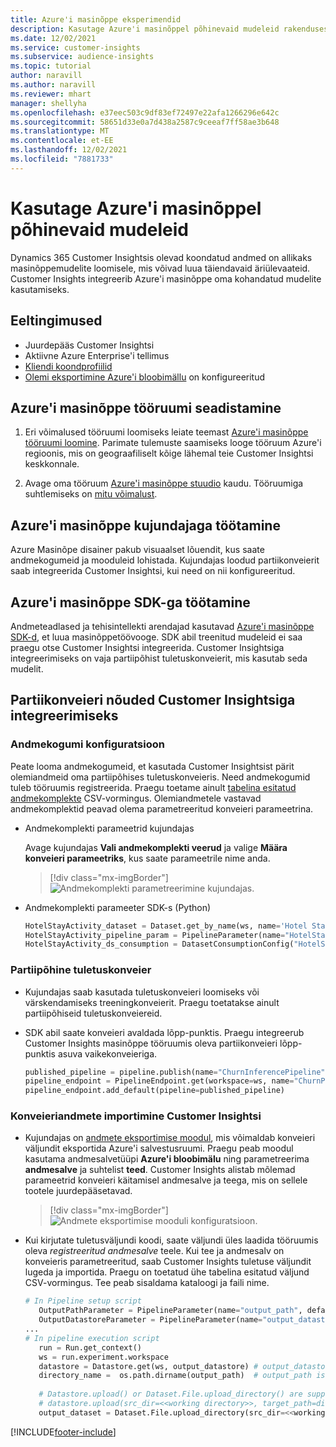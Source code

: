 ```yaml
---
title: Azure'i masinõppe eksperimendid
description: Kasutage Azure'i masinõppel põhinevaid mudeleid rakenduses Dynamics 365 Customer Insights.
ms.date: 12/02/2021
ms.service: customer-insights
ms.subservice: audience-insights
ms.topic: tutorial
author: naravill
ms.author: naravill
ms.reviewer: mhart
manager: shellyha
ms.openlocfilehash: e37eec503c9df83ef72497e22afa1266296e642c
ms.sourcegitcommit: 58651d33e0a7d438a2587c9ceeaf7ff58ae3b648
ms.translationtype: MT
ms.contentlocale: et-EE
ms.lasthandoff: 12/02/2021
ms.locfileid: "7881733"
---
```

# <a name="use-azure-machine-learning-based-models"></a>Kasutage Azure'i masinõppel põhinevaid mudeleid

Dynamics 365 Customer Insightsis olevad koondatud andmed on allikaks masinõppemudelite loomisele, mis võivad luua täiendavaid äriülevaateid. Customer Insights integreerib Azure'i masinõppe oma kohandatud mudelite kasutamiseks.

## <a name="prerequisites"></a>Eeltingimused

- Juurdepääs Customer Insightsi
- Aktiivne Azure Enterprise'i tellimus
- [Kliendi koondprofiilid](data-unification.md)
- [Olemi eksportimine Azure'i bloobimällu](export-azure-blob-storage.md) on konfigureeritud

## <a name="set-up-azure-machine-learning-workspace"></a>Azure'i masinõppe tööruumi seadistamine

1. Eri võimalused tööruumi loomiseks leiate teemast [Azure'i masinõppe tööruumi loomine](/azure/machine-learning/concept-workspace#-create-a-workspace). Parimate tulemuste saamiseks looge tööruum Azure'i regioonis, mis on geograafiliselt kõige lähemal teie Customer Insightsi keskkonnale.

1. Avage oma tööruum [Azure'i masinõppe stuudio](https://ml.azure.com/) kaudu. Tööruumiga suhtlemiseks on [mitu võimalust](/azure/machine-learning/concept-workspace#tools-for-workspace-interaction).

## <a name="work-with-azure-machine-learning-designer"></a>Azure'i masinõppe kujundajaga töötamine

Azure Masinõpe disainer pakub visuaalset lõuendit, kus saate andmekogumeid ja mooduleid lohistada. Kujundajas loodud partiikonveierit saab integreerida Customer Insightsi, kui need on nii konfigureeritud. 
   
## <a name="working-with-azure-machine-learning-sdk"></a>Azure'i masinõppe SDK-ga töötamine

Andmeteadlased ja tehisintellekti arendajad kasutavad [Azure'i masinõppe SDK-d](/python/api/overview/azure/ml/?preserve-view=true&view=azure-ml-py), et luua masinõppetöövooge. SDK abil treenitud mudeleid ei saa praegu otse Customer Insightsi integreerida. Customer Insightsiga integreerimiseks on vaja partiipõhist tuletuskonveierit, mis kasutab seda mudelit.

## <a name="batch-pipeline-requirements-to-integrate-with-customer-insights"></a>Partiikonveieri nõuded Customer Insightsiga integreerimiseks

### <a name="dataset-configuration"></a>Andmekogumi konfiguratsioon

Peate looma andmekogumeid, et kasutada Customer Insightsist pärit olemiandmeid oma partiipõhises tuletuskonveieris. Need andmekogumid tuleb tööruumis registreerida. Praegu toetame ainult [tabelina esitatud andmekomplekte](/azure/machine-learning/how-to-create-register-datasets#tabulardataset) CSV-vormingus. Olemiandmetele vastavad andmekomplektid peavad olema parametreeritud konveieri parameetrina.
   
* Andmekomplekti parameetrid kujundajas
   
     Avage kujundajas **Vali andmekomplekti veerud** ja valige **Määra konveieri parameetriks**, kus saate parameetrile nime anda.

     > [!div class="mx-imgBorder"]
     > ![Andmekomplekti parametreerimine kujundajas.](media/intelligence-designer-dataset-parameters.png "Andmekomplekti parametreerimine kujundajas")
   
* Andmekomplekti parameeter SDK-s (Python)
   
   ```python
   HotelStayActivity_dataset = Dataset.get_by_name(ws, name='Hotel Stay Activity Data')
   HotelStayActivity_pipeline_param = PipelineParameter(name="HotelStayActivity_pipeline_param", default_value=HotelStayActivity_dataset)
   HotelStayActivity_ds_consumption = DatasetConsumptionConfig("HotelStayActivity_dataset", HotelStayActivity_pipeline_param)
   ```

### <a name="batch-inference-pipeline"></a>Partiipõhine tuletuskonveier
  
* Kujundajas saab kasutada tuletuskonveieri loomiseks või värskendamiseks treeningkonveierit. Praegu toetatakse ainult partiipõhiseid tuletuskonveiereid.

* SDK abil saate konveieri avaldada lõpp-punktis. Praegu integreerub Customer Insights masinõppe tööruumis oleva partiikonveieri lõpp-punktis asuva vaikekonveieriga.
   
   ```python
   published_pipeline = pipeline.publish(name="ChurnInferencePipeline", description="Published Churn Inference pipeline")
   pipeline_endpoint = PipelineEndpoint.get(workspace=ws, name="ChurnPipelineEndpoint") 
   pipeline_endpoint.add_default(pipeline=published_pipeline)
   ```

### <a name="import-pipeline-data-into-customer-insights"></a>Konveieriandmete importimine Customer Insightsi

* Kujundajas on [andmete eksportimise moodul](/azure/machine-learning/algorithm-module-reference/export-data), mis võimaldab konveieri väljundit eksportida Azure'i salvestusruumi. Praegu peab moodul kasutama andmesalvetüüpi **Azure'i bloobimälu** ning parametreerima **andmesalve** ja suhtelist **teed**. Customer Insights alistab mõlemad parameetrid konveieri käitamisel andmesalve ja teega, mis on sellele tootele juurdepääsetavad.
   > [!div class="mx-imgBorder"]
   > ![Andmete eksportimise mooduli konfiguratsioon.](media/intelligence-designer-importdata.png "Andmete eksportimise mooduli konfiguratsioon")
   
* Kui kirjutate tuletusväljundi koodi, saate väljundi üles laadida tööruumis oleva *registreeritud andmesalve* teele. Kui tee ja andmesalv on konveieris parametreeritud, saab Customer Insights tuletuse väljundit lugeda ja importida. Praegu on toetatud ühe tabelina esitatud väljund CSV-vormingus. Tee peab sisaldama kataloogi ja faili nime.

   ```python
   # In Pipeline setup script
      OutputPathParameter = PipelineParameter(name="output_path", default_value="HotelChurnOutput/HotelChurnOutput.csv")
      OutputDatastoreParameter = PipelineParameter(name="output_datastore", default_value="workspaceblobstore")
   ...
   # In pipeline execution script
      run = Run.get_context()
      ws = run.experiment.workspace
      datastore = Datastore.get(ws, output_datastore) # output_datastore is parameterized
      directory_name =  os.path.dirname(output_path)  # output_path is parameterized.
      
      # Datastore.upload() or Dataset.File.upload_directory() are supported methods to uplaod the data
      # datastore.upload(src_dir=<<working directory>>, target_path=directory_name, overwrite=False, show_progress=True)
      output_dataset = Dataset.File.upload_directory(src_dir=<<working directory>>, target = (datastore, directory_name)) # Remove trailing "/" from directory_name
   ```


[!INCLUDE[footer-include](../includes/footer-banner.md)]